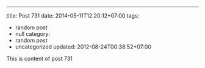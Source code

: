 ---
title: Post 731
date: 2014-05-11T12:20:12+07:00
tags:
  - random post
  - null
category:
  - random post
  - uncategorized
updated: 2012-08-24T00:38:52+07:00

This is content of post 731